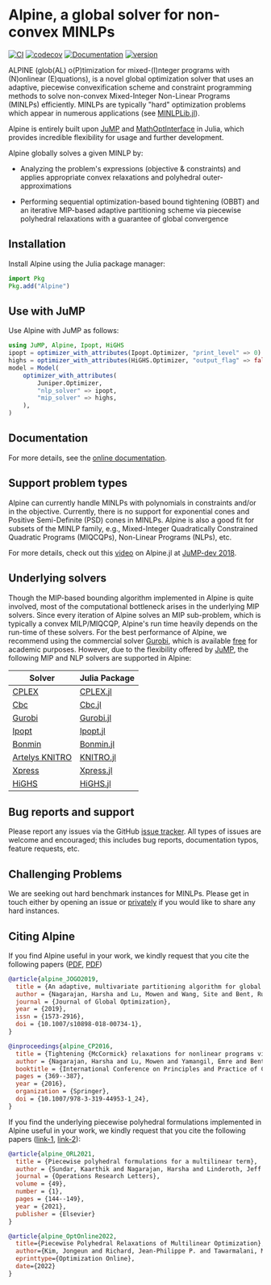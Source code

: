 # Alpine, a global solver for non-convex MINLPs

[![CI](https://github.com/lanl-ansi/Alpine.jl/actions/workflows/ci.yml/badge.svg)](https://github.com/lanl-ansi/Alpine.jl/actions/workflows/ci.yml)
[![codecov](https://codecov.io/gh/lanl-ansi/Alpine.jl/branch/master/badge.svg)](https://codecov.io/gh/lanl-ansi/Alpine.jl)
[![Documentation](https://github.com/lanl-ansi/Alpine.jl/actions/workflows/documentation.yml/badge.svg)](https://lanl-ansi.github.io/Alpine.jl/latest/) 
[![version](https://juliahub.com/docs/Alpine/version.svg)](https://juliahub.com/ui/Packages/Alpine/TRSJF)

ALPINE (glob(AL) o(P)timization for mixed-(I)nteger programs with (N)onlinear (E)quations), is a novel global optimization solver that uses an adaptive, piecewise convexification scheme and constraint programming methods to solve non-convex Mixed-Integer Non-Linear Programs (MINLPs) efficiently. MINLPs are typically "hard" optimization problems which appear in numerous applications (see [MINLPLib.jl](https://github.com/lanl-ansi/MINLPLib.jl)). 

Alpine is entirely built upon [JuMP](https://github.com/jump-dev/JuMP.jl) and [MathOptInterface](https://github.com/jump-dev/MathOptInterface.jl) in Julia, which provides incredible flexibility for usage and further development.

Alpine globally solves a given MINLP by:

* Analyzing the problem's expressions (objective & constraints) and applies appropriate convex relaxations and polyhedral outer-approximations

* Performing sequential optimization-based bound tightening (OBBT) and an iterative MIP-based adaptive partitioning scheme via piecewise polyhedral relaxations with a guarantee of global convergence

## Installation

Install Alpine using the Julia package manager:

```julia
import Pkg
Pkg.add("Alpine")
```

## Use with JuMP

Use Alpine with JuMP as follows:

```julia
using JuMP, Alpine, Ipopt, HiGHS
ipopt = optimizer_with_attributes(Ipopt.Optimizer, "print_level" => 0)
highs = optimizer_with_attributes(HiGHS.Optimizer, "output_flag" => false)
model = Model(
    optimizer_with_attributes(
        Juniper.Optimizer,
        "nlp_solver" => ipopt,
        "mip_solver" => highs,
    ),
)
```

## Documentation

For more details, see the [online documentation](https://lanl-ansi.github.io/Alpine.jl/latest/).

## Support problem types

Alpine can currently handle MINLPs with polynomials in constraints and/or in the objective. Currently, there is no support for exponential cones and Positive Semi-Definite (PSD) cones in MINLPs. Alpine is also a good fit for subsets of the MINLP family, e.g., Mixed-Integer Quadratically Constrained Quadratic Programs (MIQCQPs), Non-Linear Programs (NLPs), etc.

For more details, check out this [video](https://www.youtube.com/watch?v=mwkhiEIS5JA) on Alpine.jl at [JuMP-dev 2018](http://www.juliaopt.org/meetings/bordeaux2018/).

## Underlying solvers

Though the MIP-based bounding algorithm implemented in Alpine is quite involved, most of the computational bottleneck arises in the underlying MIP solvers. Since every iteration of Alpine solves an MIP sub-problem, which is typically a convex MILP/MIQCQP, Alpine's run time heavily depends on the run-time of these solvers. For the best performance of Alpine, we recommend using the commercial solver [Gurobi](https://www.gurobi.com), which is available [free](https://www.gurobi.com/academia/academic-program-and-licenses/) for academic purposes. However, due to the flexibility offered by [JuMP](https://github.com/jump-dev/JuMP.jl), the following MIP and NLP solvers are supported in Alpine: 


| Solver                                                                         | Julia Package                                                |
|--------------------------------------------------------------------------------|--------------------------------------------------------------|
| [CPLEX](https://www.ibm.com/analytics/cplex-optimizer) | [CPLEX.jl](https://github.com/jump-dev/CPLEX.jl)             |
| [Cbc](https://projects.coin-or.org/Cbc)                                        | [Cbc.jl](https://github.com/jump-dev/Cbc.jl)                 |
| [Gurobi](http://gurobi.com/)                                                   | [Gurobi.jl](https://github.com/jump-dev/Gurobi.jl)           |
| [Ipopt](https://projects.coin-or.org/Ipopt)                                    | [Ipopt.jl](https://github.com/jump-dev/Ipopt.jl)             |
| [Bonmin](https://projects.coin-or.org/Bonmin)                                  | [Bonmin.jl](https://github.com/jump-dev/AmplNLWriter.jl)   |
| [Artelys KNITRO](http://artelys.com/en/optimization-tools/knitro)              | [KNITRO.jl](https://github.com/jump-dev/KNITRO.jl)           |
| [Xpress](https://www.fico.com/en/products/fico-xpress-optimization)            | [Xpress.jl](https://github.com/jump-dev/Xpress.jl)
| [HiGHS](https://highs.dev/)            | [HiGHS.jl](https://github.com/jump-dev/HiGHS.jl)

## Bug reports and support

Please report any issues via the GitHub [issue tracker](https://github.com/lanl-ansi/Alpine.jl/issues).
All types of issues are welcome and encouraged; this includes bug reports, documentation typos, feature requests, etc. 

## Challenging Problems

We are seeking out hard benchmark instances for MINLPs. Please get in touch either by opening an issue or [privately](https://harshangrjn.github.io/#contact) if you would like to share any hard instances.

## Citing Alpine

If you find Alpine useful in your work, we kindly request that you cite the following papers ([PDF](http://harshangrjn.github.io/pdf/JOGO_2018.pdf), [PDF](http://harshangrjn.github.io/pdf/CP_2016.pdf))
```bibtex
@article{alpine_JOGO2019,
  title = {An adaptive, multivariate partitioning algorithm for global optimization of nonconvex programs},
  author = {Nagarajan, Harsha and Lu, Mowen and Wang, Site and Bent, Russell and Sundar, Kaarthik},
  journal = {Journal of Global Optimization},
  year = {2019},
  issn = {1573-2916},
  doi = {10.1007/s10898-018-00734-1},
}

@inproceedings{alpine_CP2016,
  title = {Tightening {McCormick} relaxations for nonlinear programs via dynamic multivariate partitioning},
  author = {Nagarajan, Harsha and Lu, Mowen and Yamangil, Emre and Bent, Russell},
  booktitle = {International Conference on Principles and Practice of Constraint Programming},
  pages = {369--387},
  year = {2016},
  organization = {Springer},
  doi = {10.1007/978-3-319-44953-1_24},
}
```

If you find the underlying piecewise polyhedral formulations implemented in Alpine useful in your work, we kindly request that you cite the following papers ([link-1](https://doi.org/10.1016/j.orl.2020.12.002), [link-2](http://www.optimization-online.org/DB_HTML/2022/07/8974.html)): 
```bibtex
@article{alpine_ORL2021,
  title = {Piecewise polyhedral formulations for a multilinear term},
  author = {Sundar, Kaarthik and Nagarajan, Harsha and Linderoth, Jeff and Wang, Site and Bent, Russell},
  journal = {Operations Research Letters},
  volume = {49},
  number = {1},
  pages = {144--149},
  year = {2021},
  publisher = {Elsevier}
}

@article{alpine_OptOnline2022,
  title={Piecewise Polyhedral Relaxations of Multilinear Optimization},
  author={Kim, Jongeun and Richard, Jean-Philippe P. and Tawarmalani, Mohit},
  eprinttype={Optimization Online},
  date={2022}
}
```
